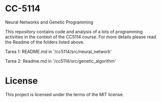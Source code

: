 # CC-5114
Neural Networks and Genetic Programming

This repository contains code and analysis of a lots of programming activities in the context
of the CC5114 course. For more details please read the Readme of the folders listed above.

Tarea 1: README.md in '/cc5114/src/neural_network'

Tarea 2: Readme.md in '/cc5114/src/genetic_algorithm'

# License

This project is licensed under the terms of the MIT license.

